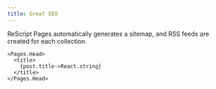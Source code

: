 ```yaml
---
title: Great SEO
---
```


ReScript Pages automatically generates a sitemap, and RSS feeds are created for each collection.

```reason
<Pages.Head>
  <title>
    {post.title->React.string}
  </title>
</Pages.Head>
```
